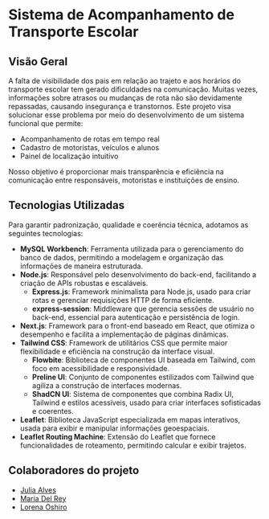 # Sistema de Acompanhamento de Transporte Escolar

## Visão Geral

A falta de visibilidade dos pais em relação ao trajeto e aos horários do transporte escolar tem gerado dificuldades na comunicação. Muitas vezes, informações sobre atrasos ou mudanças de rota não são devidamente repassadas, causando insegurança e transtornos. Este projeto visa solucionar esse problema por meio do desenvolvimento de um sistema funcional que permite:
- Acompanhamento de rotas em tempo real
- Cadastro de motoristas, veículos e alunos
- Painel de localização intuitivo

Nosso objetivo é proporcionar mais transparência e eficiência na comunicação entre responsáveis, motoristas e instituições de ensino.

## Tecnologias Utilizadas
Para garantir padronização, qualidade e coerência técnica, adotamos as seguintes tecnologias:
* **MySQL Workbench**: Ferramenta utilizada para o gerenciamento do banco de dados, permitindo a modelagem e organização das informações de maneira estruturada.
* **Node.js**: Responsável pelo desenvolvimento do back-end, facilitando a criação de APIs robustas e escaláveis.
  * **Express.js**: Framework minimalista para Node.js, usado para criar rotas e gerenciar requisições HTTP de forma eficiente.
  * **express-session**: Middleware que gerencia sessões de usuário no back-end, essencial para autenticação e persistência de login.
* **Next.js**: Framework para o front-end baseado em React, que otimiza o desempenho e facilita a implementação de páginas dinâmicas.
* **Tailwind CSS**: Framework de utilitários CSS que permite maior flexibilidade e eficiência na construção da interface visual.
  * **Flowbite**: Biblioteca de componentes UI baseada em Tailwind, com foco em acessibilidade e responsividade.
  * **Preline UI**: Conjunto de componentes estilizados com Tailwind que agiliza a construção de interfaces modernas.
  * **ShadCN UI**: Sistema de componentes que combina Radix UI, Tailwind e estilos acessíveis, usado para criar interfaces sofisticadas e coerentes.
* **Leaflet**: Biblioteca JavaScript especializada em mapas interativos, usada para exibir e manipular informações geoespaciais.
* **Leaflet Routing Machine**: Extensão do Leaflet que fornece funcionalidades de roteamento, permitindo calcular e exibir trajetos.

## Colaboradores do projeto
- [Julia Alves](https://github.com/imjuliz)
- [Maria Del Rey](https://github.com/mebdrey)
- [Lorena Oshiro](https://github.com/hirowski)
